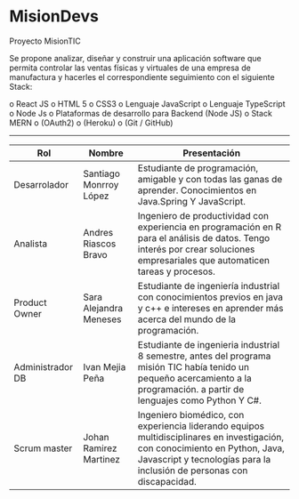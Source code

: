 # MisionDevs
Proyecto MisionTIC

Se propone analizar, diseñar y construir una aplicación software que permita
controlar las ventas físicas y virtuales de una empresa de manufactura y hacerles
el correspondiente seguimiento con el siguiente Stack: 

o React JS
o HTML 5
o CSS3
o Lenguaje JavaScript
o Lenguaje TypeScript
o Node Js
o Plataformas de desarrollo para Backend (Node JS)
o Stack MERN
o (OAuth2)
o (Heroku)
o (Git / GitHub)

------------
|  Rol | Nombre  |  Presentación |
| ------------ | ------------ | ------------ |
|  Desarrolador | Santiago Monrroy López |  Estudiante de programación, amigable y con todas las ganas de aprender. Conocimientos en Java.Spring Y JavaScript. |
| Analista  | Andres Riascos Bravo  |  Ingeniero de productividad con experiencia en programación en R para el análisis de datos. Tengo interés por crear soluciones empresariales que automaticen tareas y procesos. |
| Product Owner  |  Sara Alejandra Meneses | Estudiante de ingeniería industrial con conocimientos previos en java y c++ e intereses en aprender más acerca del mundo de la programación.  |
| Administrador DB  | Ivan Mejia Peña  | Estudiante de ingenieria industrial 8 semestre, antes del programa misión TIC había tenido un pequeño acercamiento a la programación. a partir de lenguajes como Python Y C#.  |
| Scrum master  | Johan Ramirez Martinez  | Ingeniero biomédico, con experiencia liderando equipos multidisciplinares en investigación, con conocimiento en Python, Java, Javascript y tecnologías para la inclusión de personas con discapacidad.  |
